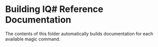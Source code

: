 # Building IQ# Reference Documentation

The contents of this folder automatically builds documentation for each
available magic command.
